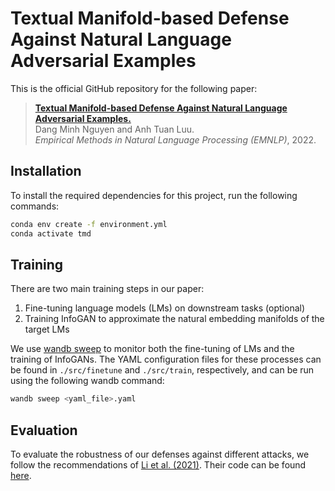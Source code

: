 # Textual Manifold-based Defense Against Natural Language Adversarial Examples

This is the official GitHub repository for the following paper:

> [**Textual Manifold-based Defense Against Natural Language Adversarial Examples.**]()  
> Dang Minh Nguyen and Anh Tuan Luu.  
> _Empirical Methods in Natural Language Processing (EMNLP)_, 2022. 



## Installation

To install the required dependencies for this project, run the following commands:

```bash
conda env create -f environment.yml
conda activate tmd
```



## Training

There are two main training steps in our paper:

1. Fine-tuning language models (LMs) on downstream tasks (optional)
2. Training InfoGAN to approximate the natural embedding manifolds of the target LMs

We use [wandb sweep](https://docs.wandb.ai/guides/sweeps) to monitor both the fine-tuning of LMs and the training of InfoGANs. The YAML configuration files for these processes can be found in `./src/finetune` and `./src/train`, respectively, and can be run using the following wandb command:

```bash
wandb sweep <yaml_file>.yaml
```



## Evaluation

To evaluate the robustness of our defenses against different attacks, we follow the recommendations of [Li et al. (2021)](https://aclanthology.org/2021.emnlp-main.251.pdf). Their code can be found [here](https://github.com/RockyLzy/TextDefender).
